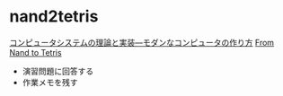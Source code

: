 # nand2tetris
[コンピュータシステムの理論と実装―モダンなコンピュータの作り方](https://www.oreilly.co.jp/books/9784873117126/) 
[From Nand to Tetris](https://www.nand2tetris.org/)
- 演習問題に回答する
- 作業メモを残す
